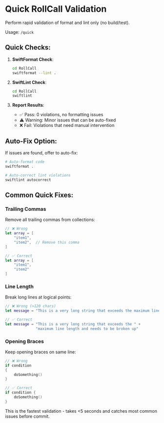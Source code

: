 # Quick RollCall Validation

Perform rapid validation of format and lint only (no build/test).

Usage: `/quick`

## Quick Checks:

1. **SwiftFormat Check**:
   ```bash
   cd RollCall
   swiftformat --lint .
   ```
   
2. **SwiftLint Check**:
   ```bash
   cd RollCall
   swiftlint
   ```

3. **Report Results**:
   - ✅ Pass: 0 violations, no formatting issues
   - ⚠️ Warning: Minor issues that can be auto-fixed
   - ❌ Fail: Violations that need manual intervention

## Auto-Fix Option:

If issues are found, offer to auto-fix:
```bash
# Auto-format code
swiftformat .

# Auto-correct lint violations
swiftlint autocorrect
```

## Common Quick Fixes:

### Trailing Commas
Remove all trailing commas from collections:
```swift
// ❌ Wrong
let array = [
    "item1",
    "item2",  // Remove this comma
]

// ✅ Correct
let array = [
    "item1",
    "item2"
]
```

### Line Length
Break long lines at logical points:
```swift
// ❌ Wrong (>120 chars)
let message = "This is a very long string that exceeds the maximum line length and needs to be broken up"

// ✅ Correct
let message = "This is a very long string that exceeds the " +
              "maximum line length and needs to be broken up"
```

### Opening Braces
Keep opening braces on same line:
```swift
// ❌ Wrong
if condition
{
    doSomething()
}

// ✅ Correct  
if condition {
    doSomething()
}
```

This is the fastest validation - takes <5 seconds and catches most common issues before commit.
